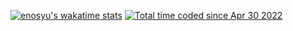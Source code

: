 [![enosyu's wakatime stats](https://github-readme-stats.vercel.app/api/wakatime?username=enosyu&layout=compact)](https://github.com/anuraghazra/github-readme-stats)
<a href="https://wakatime.com/@ee899f17-437c-4652-ac47-97b551bf6ebc"><img src="https://wakatime.com/badge/user/ee899f17-437c-4652-ac47-97b551bf6ebc.svg" alt="Total time coded since Apr 30 2022" /></a>

<!--
**enosyu/enosyu** is a ✨ _special_ ✨ repository because its `README.md` (this file) appears on your GitHub profile.

Here are some ideas to get you started:

- 🔭 I’m currently working on ...
- 🌱 I’m currently learning ...
- 👯 I’m looking to collaborate on ...
- 🤔 I’m looking for help with ...
- 💬 Ask me about ...
- 📫 How to reach me: ...
- 😄 Pronouns: ...
- ⚡ Fun fact: ...
-->
